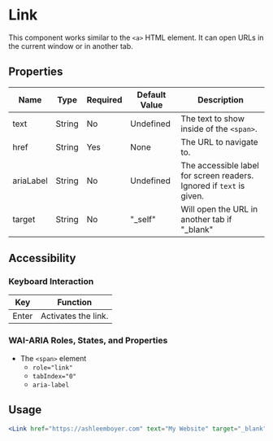 # Link

This component works similar to the `<a>` HTML element. It can open URLs in the current window or in another tab.

## Properties

| Name      | Type   | Required | Default Value | Description                                                          |
| --------- | ------ | -------- | ------------- | -------------------------------------------------------------------- |
| text      | String | No       | Undefined     | The text to show inside of the `<span>`.                             |
| href      | String | Yes      | None          | The URL to navigate to.                                              |
| ariaLabel | String | No       | Undefined     | The accessible label for screen readers. Ignored if `text` is given. |
| target    | String | No       | "_self"       | Will open the URL in another tab if "_blank"                         |

## Accessibility

### Keyboard Interaction

| Key   | Function            |
| ----- | ------------------- |
| Enter | Activates the link. |

### WAI-ARIA Roles, States, and Properties

- The `<span>` element
  - `role="link"`
  - `tabIndex="0"`
  - `aria-label`

## Usage

```jsx
<Link href="https://ashleemboyer.com" text="My Website" target="_blank" />
```
